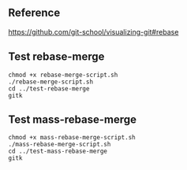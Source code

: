 ## Reference
https://github.com/git-school/visualizing-git#rebase

## Test rebase-merge
```
chmod +x rebase-merge-script.sh
./rebase-merge-script.sh
cd ../test-rebase-merge
gitk
```

## Test mass-rebase-merge
```
chmod +x mass-rebase-merge-script.sh
./mass-rebase-merge-script.sh
cd ../test-mass-rebase-merge
gitk
```
